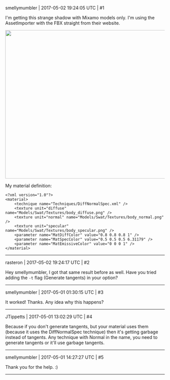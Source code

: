 smellymumbler | 2017-05-02 19:24:05 UTC | #1

I'm getting this strange shadow with Mixamo models only. I'm using the AssetImporter with the FBX straight from their website. 

<img src="//cdck-file-uploads-global.s3.dualstack.us-west-2.amazonaws.com/standard17/uploads/urho3d/original/1X/fdb0618ded569d7b530efac1aaa9b758b120e81f.png" width="690" height="468">

My material definition:

```
<?xml version="1.0"?>
<material>
	<technique name="Techniques/DiffNormalSpec.xml" />
	<texture unit="diffuse" name="Models/Swat/Textures/body_diffuse.png" />
	<texture unit="normal" name="Models/Swat/Textures/body_normal.png" />
	<texture unit="specular" name="Models/Swat/Textures/body_specular.png" />
	<parameter name="MatDiffColor" value="0.8 0.8 0.8 1" />
	<parameter name="MatSpecColor" value="0.5 0.5 0.5 6.31179" />
	<parameter name="MatEmissiveColor" value="0 0 0 1" />
</material>
```

-------------------------

rasteron | 2017-05-02 19:24:17 UTC | #2

Hey smellymumbler, I got that same result before as well. Have you tried adding the `-t` flag (Generate tangents) in your option?

-------------------------

smellymumbler | 2017-05-01 01:30:15 UTC | #3

It worked! Thanks. Any idea why this happens?

-------------------------

JTippetts | 2017-05-01 13:02:29 UTC | #4

Because if you don't generate tangents, but your material uses them (because it uses the DiffNormalSpec technique) then it's getting garbage instead of tangents. Any technique with Normal in the name, you need to generate tangents or it'll use garbage tangents.

-------------------------

smellymumbler | 2017-05-01 14:27:27 UTC | #5

Thank you for the help. :)

-------------------------

